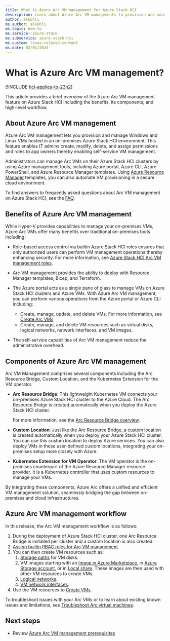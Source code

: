 ```yaml
---
title: What is Azure Arc VM management for Azure Stack HCI
description: Learn about Azure Arc VM managements to provision and manage on-premises Windows and Linux virtual machines (VMs) running on Azure Stack HCI clusters.
author: alkohli
ms.author: alkohli
ms.topic: how-to
ms.service: azure-stack
ms.subservice: azure-stack-hci
ms.custom: linux-related-content
ms.date: 02/01/2024
---
```


# What is Azure Arc VM management?

[!INCLUDE [hci-applies-to-23h2](../../hci/includes/hci-applies-to-23h2.md)]

This article provides a brief overview of the Azure Arc VM management feature on Azure Stack HCI including the benefits, its components, and high-level workflow.  

## About Azure Arc VM management

Azure Arc VM management lets you provision and manage Windows and Linux VMs hosted in an on-premises Azure Stack HCI environment. This feature enables IT admins create, modify, delete, and assign permissions and roles to app owners thereby enabling self-service VM management.

Administrators can manage Arc VMs on their Azure Stack HCI clusters by using Azure management tools, including Azure portal, Azure CLI, Azure PowerShell, and Azure Resource Manager templates. Using [Azure Resource Manager](/azure/azure-resource-manager/management/overview) templates, you can also automate VM provisioning in a secure cloud environment.

To find answers to frequently asked questions about Arc VM management on Azure Stack HCI, see the [FAQ](./azure-arc-vms-faq.yml).

## Benefits of Azure Arc VM management

While Hyper-V provides capabilities to manage your on-premises VMs, Azure Arc VMs offer many benefits over traditional on-premises tools including:

- Role-based access control via builtin Azure Stack HCI roles ensures that only authorized users can perform VM management operations thereby enhancing security. For more information, see [Azure Stack HCI Arc VM management roles](./assign-vm-rbac-roles.md).
- Arc VM management provides the ability to deploy with Resource Manager templates, Bicep, and Terraform.
- The Azure portal acts as a single pane of glass to manage VMs on Azure Stack HCI clusters and Azure VMs. With Azure Arc VM management, you can perform various operations from the Azure portal or Azure CLI including:

  - Create, manage, update, and delete VMs. For more information, see [Create Arc VMs](./create-arc-virtual-machines.md)
  - Create, manage, and delete VM resources such as virtual disks, logical networks, network interfaces, and VM images.

- The self-service capabilities of Arc VM management reduce the administrative overhead.

## Components of Azure Arc VM management


Arc VM Management comprises several components including the Arc Resource Bridge, Custom Location, and the Kubernetes Extension for the VM operator.

- **Arc Resource Bridge**: This lightweight Kubernetes VM connects your on-premises Azure Stack HCI cluster to the Azure Cloud. The Arc Resource Bridge is created automatically when you deploy the Azure Stack HCI cluster.

    For more information, see the [Arc Resource Bridge overview](/azure/azure-arc/resource-bridge/overview).

- **Custom Location**: Just like the Arc Resource Bridge, a custom location is created automatically when you deploy your Azure Stack HCI cluster. You can use this custom location to deploy Azure services. You can also deploy VMs in these user-defined custom locations, integrating your on-premises setup more closely with Azure.

- **Kubernetes Extension for VM Operator**: The VM operator is the on-premises counterpart of the Azure Resource Manager resource provider. It is a Kubernetes controller that uses custom resources to manage your VMs.

By integrating these components, Azure Arc offers a unified and efficient VM management solution, seamlessly bridging the gap between on-premises and cloud infrastructures.


## Azure Arc VM management workflow

In this release, the Arc VM management workflow is as follows:

1. During the deployment of Azure Stack HCI cluster, one Arc Resource Bridge is installed per cluster and a custom location is also created.
1. [Assign builtin RBAC roles for Arc VM management](./assign-vm-rbac-roles.md).
1. You can then create VM resources such as:
    1. [Storage paths](./create-storage-path.md) for VM disks.
    1. VM images starting with an [Image in Azure Marketplace](./virtual-machine-image-azure-marketplace.md), in [Azure Storage account](./virtual-machine-image-storage-account.md), or in [Local share](./virtual-machine-image-local-share.md). These images are then used with other VM resources to create VMs.
    1. [Logical networks](./create-virtual-networks.md).  
    1. [VM network interfaces](./create-network-interfaces.md).
1. Use the VM resources to [Create VMs](./create-arc-virtual-machines.md).

To troubleshoot issues with your Arc VMs or to learn about existing known issues and limitations, see [Troubleshoot Arc virtual machines](troubleshoot-arc-enabled-vms.md).

## Next steps

- Review [Azure Arc VM management prerequisites](azure-arc-vm-management-prerequisites.md)
